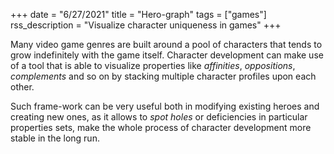 +++
date = "6/27/2021"
title = "Hero-graph"
tags = ["games"]
rss_description = "Visualize character uniqueness in games"
+++

Many video game genres are built around a pool of characters that tends to grow indefinitely with the game itself. Character development can make use of a tool that is able to visualize properties like _affinities_, _oppositions_, _complements_ and so on by stacking multiple character profiles upon each other.

Such frame-work can be very useful both in modifying existing heroes and creating new ones, as it allows to _spot holes_ or deficiencies in particular properties sets, make the whole process of character development more stable in the long run.
